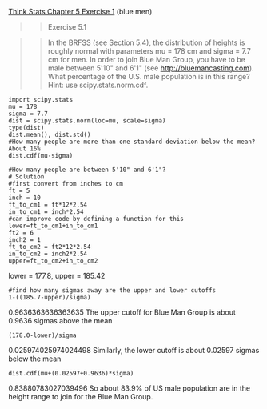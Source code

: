 [Think Stats Chapter 5 Exercise 1](http://greenteapress.com/thinkstats2/html/thinkstats2006.html#toc50) (blue men)

>> Exercise 5.1 

>> In the BRFSS (see Section 5.4), the distribution of heights is
roughly normal with parameters mu = 178 cm and sigma = 7.7 cm for men. In order to join Blue Man Group, you have to be male between 5'10" and 6'1" (see http://bluemancasting.com). What percentage of the U.S. male population is in this range? Hint: use scipy.stats.norm.cdf.

```
import scipy.stats
mu = 178
sigma = 7.7
dist = scipy.stats.norm(loc=mu, scale=sigma)
type(dist)
dist.mean(), dist.std()
#How many people are more than one standard deviation below the mean? About 16%
dist.cdf(mu-sigma)

#How many people are between 5'10" and 6'1"?
# Solution 
#first convert from inches to cm
ft = 5
inch = 10
ft_to_cm1 = ft*12*2.54
in_to_cm1 = inch*2.54
#can improve code by defining a function for this
lower=ft_to_cm1+in_to_cm1
ft2 = 6
inch2 = 1
ft_to_cm2 = ft2*12*2.54
in_to_cm2 = inch2*2.54
upper=ft_to_cm2+in_to_cm2
```
lower = 177.8, upper = 185.42
```
#find how many sigmas away are the upper and lower cutoffs
1-((185.7-upper)/sigma)
```
0.9636363636363635
The upper cutoff for Blue Man Group is about 0.9636 sigmas above the mean
```
(178.0-lower)/sigma
```
0.025974025974024498
Similarly, the lower cutoff is about 0.02597 sigmas below the mean

```
dist.cdf(mu+(0.02597+0.9636)*sigma)
```
0.83880783027039496
So about 83.9% of US male population are in the height range to join for the Blue Man Group.
